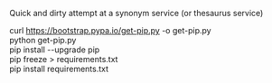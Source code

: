 Quick and dirty attempt at a synonym service (or thesaurus service)

curl https://bootstrap.pypa.io/get-pip.py -o get-pip.py  
python get-pip.py  
pip install --upgrade pip  
pip freeze > requirements.txt  
pip install requirements.txt


